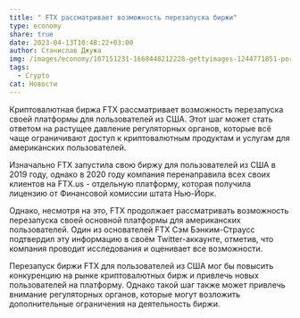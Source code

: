 ```yaml
---
title: " FTX рассматривает возможность перезапуска биржи"
type: economy
share: true
date: 2023-04-13T10:48:22+03:00
author: Станислав Джужа
img: /images/economy/107151231-1668440212228-gettyimages-1244771851-porzycki-ftxphoto221114_npywj.jpeg
tags:
  - Crypto
cat: Новости
---
```

Криптовалютная биржа FTX рассматривает возможность перезапуска своей платформы для пользователей из США. Этот шаг может стать ответом на растущее давление регуляторных органов, которые всё чаще ограничивают доступ к криптовалютным продуктам и услугам для американских пользователей.

Изначально FTX запустила свою биржу для пользователей из США в 2019 году, однако в 2020 году компания перенаправила всех своих клиентов на FTX.us - отдельную платформу, которая получила лицензию от Финансовой комиссии штата Нью-Йорк.

Однако, несмотря на это, FTX продолжает рассматривать возможность перезапуска своей основной платформы для американских пользователей. Один из основателей FTX Сэм Бэнким-Страусс подтвердил эту информацию в своём Twitter-аккаунте, отметив, что компания проводит исследования и оценивает все возможности.

Перезапуск биржи FTX для пользователей из США мог бы повысить конкуренцию на рынке криптовалютных бирж и привлечь новых пользователей на платформу. Однако такой шаг также может привлечь внимание регуляторных органов, которые могут возложить дополнительные ограничения на деятельность биржи.